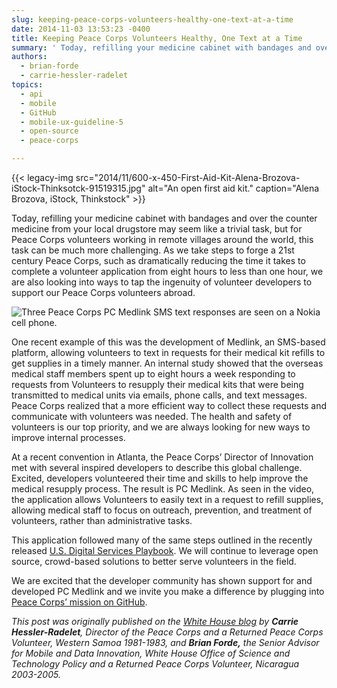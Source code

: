 ```yaml
---
slug: keeping-peace-corps-volunteers-healthy-one-text-at-a-time
date: 2014-11-03 13:53:23 -0400
title: Keeping Peace Corps Volunteers Healthy, One Text at a Time
summary: ' Today, refilling your medicine cabinet with bandages and over the counter medicine from your local drugstore may seem like a trivial task, but for Peace Corps volunteers working in remote villages around the world, this task can be much more challenging. As we take steps to forge a 21st century'
authors:
  - brian-forde
  - carrie-hessler-radelet
topics:
  - api
  - mobile
  - GitHub
  - mobile-ux-guideline-5
  - open-source
  - peace-corps

---
```


{{< legacy-img src="2014/11/600-x-450-First-Aid-Kit-Alena-Brozova-iStock-Thinksotck-91519315.jpg" alt="An open first aid kit." caption="Alena Brozova, iStock, Thinkstock" >}}

Today, refilling your medicine cabinet with bandages and over the counter medicine from your local drugstore may seem like a trivial task, but for Peace Corps volunteers working in remote villages around the world, this task can be much more challenging. As we take steps to forge a 21st century Peace Corps, such as dramatically reducing the time it takes to complete a volunteer application from eight hours to less than one hour, we are also looking into ways to tap the ingenuity of volunteer developers to support our Peace Corps volunteers abroad.

<img src="https://s3.amazonaws.com/digitalgov/_legacy-img/2014/11/600-x-263-Peace-Corps-PC-Medlink-text-response-on-Nokia-phone.jpg" alt="Three Peace Corps PC Medlink SMS text responses are seen on a Nokia cell phone.">

One recent example of this was the development of Medlink, an SMS-based platform, allowing volunteers to text in requests for their medical kit refills to get supplies in a timely manner. An internal study showed that the overseas medical staff members spent up to eight hours a week responding to requests from Volunteers to resupply their medical kits that were being transmitted to medical units via emails, phone calls, and text messages. Peace Corps realized that a more efficient way to collect these requests and communicate with volunteers was needed. The health and safety of volunteers is our top priority, and we are always looking for new ways to improve internal processes.

At a recent convention in Atlanta, the Peace Corps’ Director of Innovation met with several inspired developers to describe this global challenge. Excited, developers volunteered their time and skills to help improve the medical resupply process. The result is PC Medlink. As seen in the video, the application allows Volunteers to easily text in a request to refill supplies, allowing medical staff to focus on outreach, prevention, and treatment of volunteers, rather than administrative tasks.

This application followed many of the same steps outlined in the recently released [U.S. Digital Services Playbook](https://playbook.cio.gov/). We will continue to leverage open source, crowd-based solutions to better serve volunteers in the field.

We are excited that the developer community has shown support for and developed PC Medlink and we invite you make a difference by plugging into [Peace Corps’ mission on GitHub](https://github.com/PeaceCorps).

_This post was originally published on the [White House blog](http://www.whitehouse.gov/blog/2014/10/31/keeping-peace-corps-volunteers-healthy-one-text-time) by **Carrie Hessler-Radelet**, Director of the Peace Corps and a Returned Peace Corps Volunteer, Western Samoa 1981-1983, and **Brian Forde,** the Senior Advisor for Mobile and Data Innovation, White House Office of Science and Technology Policy and a Returned Peace Corps Volunteer, Nicaragua 2003-2005._
